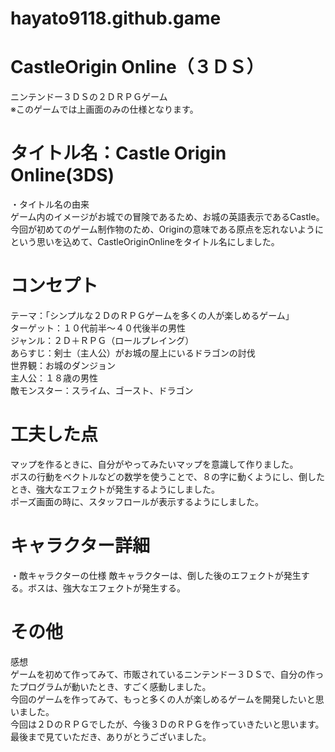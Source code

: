 # hayato9118.github.game

# CastleOrigin Online（３ＤＳ）

ニンテンドー３ＤＳの２ＤＲＰＧゲーム  
※このゲームでは上画面のみの仕様となります。 


# タイトル名：Castle Origin Online(3DS)

・タイトル名の由来  
ゲーム内のイメージがお城での冒険であるため、お城の英語表示であるCastle。  
今回が初めてのゲーム制作物のため、Originの意味である原点を忘れないようにという思いを込めて、CastleOriginOnlineをタイトル名にしました。

# コンセプト

テーマ：「シンプルな２ＤのＲＰＧゲームを多くの人が楽しめるゲーム」  
ターゲット：１０代前半～４０代後半の男性    
ジャンル：２Ｄ＋ＲＰＧ（ロールプレイング）   
あらすじ：剣士（主人公）がお城の屋上にいるドラゴンの討伐  
世界観：お城のダンジョン  
主人公：１８歳の男性  
敵モンスター：スライム、ゴースト、ドラゴン  

# 工夫した点  
マップを作るときに、自分がやってみたいマップを意識して作りました。  
ボスの行動をベクトルなどの数学を使うことで、８の字に動くようにし、倒したとき、強大なエフェクトが発生するようにしました。  
ポーズ画面の時に、スタッフロールが表示するようにしました。  

# キャラクター詳細  
・敵キャラクターの仕様
敵キャラクターは、倒した後のエフェクトが発生する。ボスは、強大なエフェクトが発生する。  

# その他  
感想  
ゲームを初めて作ってみて、市販されているニンテンドー３ＤＳで、自分の作ったプログラムが動いたとき、すごく感動しました。  
今回のゲームを作ってみて、もっと多くの人が楽しめるゲームを開発したいと思いました。  
今回は２ＤのＲＰＧでしたが、今後３ＤのＲＰＧを作っていきたいと思います。  
最後まで見ていただき、ありがとうございました。  
